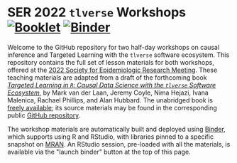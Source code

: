 # SER 2022 `tlverse` Workshops [![Booklet](https://github.com/tlverse/ser2022-workshop/actions/workflows/bookdown.yml/badge.svg)](https://github.com/tlverse/ser2022-workshop/actions/workflows/bookdown.yml) [![Binder](http://mybinder.org/badge_logo.svg)](http://mybinder.org/v2/gh/tlverse/ser2022-workshop/master?urlpath=rstudio)

Welcome to the GitHub repository for two half-day workshops on causal
inference and Targeted Learning with the `tlverse` software ecosystem. This
repository contains the full set of lesson materials for both workshops, 
offered at the [2022 Society for Epidemiologic Research Meeting](https://epiresearch.org/annual-meeting/2022-meeting/2022-workshops/). These teaching
materials are adapted from a draft of the forthcoming book [*Targeted Learning
in `R`: Causal Data Science with the `tlverse` Software
Ecosystem*](https://tlverse.org/tlverse-handbook/), by Mark van der Laan, Jeremy
Coyle, Nima Hejazi, Ivana Malenica, Rachael Phillips, and Alan Hubbard. The
unabridged book is [freely available](https://tlverse.org/tlverse-handbook); its
source materials may be found in the corresponding public [GitHub
repository](https://github.com/tlverse/tlverse-handbook).

The workshop materials are automatically built and deployed using
[Binder](https://github.com/jupyterhub/binderhub), which supports using R and
RStudio, with libraries pinned to a specific snapshot on
[MRAN](https://mran.microsoft.com/documents/rro/reproducibility). An RStudio
session, pre-loaded with all the materials, is available via the "launch binder"
button at the top of this page.
